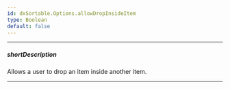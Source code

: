 ```yaml
---
id: dxSortable.Options.allowDropInsideItem
type: Boolean
default: false
---
```

---
##### shortDescription
Allows a user to drop an item inside another item.

---
<!-- Description goes here -->
